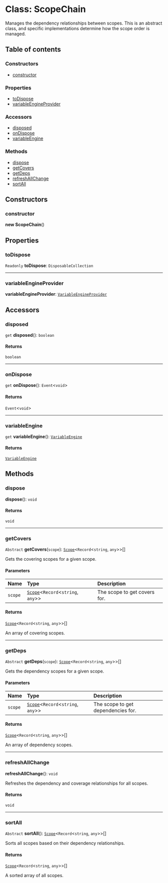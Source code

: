 # Class: ScopeChain

Manages the dependency relationships between scopes.
This is an abstract class, and specific implementations determine how the scope order is managed.

## Table of contents

### Constructors

* [constructor](/auto-docs/variable-plugin/classes/ScopeChain.md#constructor)

### Properties

* [toDispose](/auto-docs/variable-plugin/classes/ScopeChain.md#todispose)
* [variableEngineProvider](/auto-docs/variable-plugin/classes/ScopeChain.md#variableengineprovider)

### Accessors

* [disposed](/auto-docs/variable-plugin/classes/ScopeChain.md#disposed)
* [onDispose](/auto-docs/variable-plugin/classes/ScopeChain.md#ondispose)
* [variableEngine](/auto-docs/variable-plugin/classes/ScopeChain.md#variableengine)

### Methods

* [dispose](/auto-docs/variable-plugin/classes/ScopeChain.md#dispose)
* [getCovers](/auto-docs/variable-plugin/classes/ScopeChain.md#getcovers)
* [getDeps](/auto-docs/variable-plugin/classes/ScopeChain.md#getdeps)
* [refreshAllChange](/auto-docs/variable-plugin/classes/ScopeChain.md#refreshallchange)
* [sortAll](/auto-docs/variable-plugin/classes/ScopeChain.md#sortall)

## Constructors

### constructor

**new ScopeChain**()

## Properties

### toDispose

`Readonly` **toDispose**: `DisposableCollection`

***

### variableEngineProvider

**variableEngineProvider**: [`VariableEngineProvider`](/auto-docs/variable-plugin/variables/VariableEngineProvider-1.md)

## Accessors

### disposed

`get` **disposed**(): `boolean`

#### Returns

`boolean`

***

### onDispose

`get` **onDispose**(): `Event`<`void`>

#### Returns

`Event`<`void`>

***

### variableEngine

`get` **variableEngine**(): [`VariableEngine`](/auto-docs/variable-plugin/classes/VariableEngine.md)

#### Returns

[`VariableEngine`](/auto-docs/variable-plugin/classes/VariableEngine.md)

## Methods

### dispose

**dispose**(): `void`

#### Returns

`void`

***

### getCovers

`Abstract` **getCovers**(`scope`): [`Scope`](/auto-docs/variable-plugin/classes/Scope.md)<`Record`<`string`, `any`>>\[]

Gets the covering scopes for a given scope.

#### Parameters

| Name | Type | Description |
| :------ | :------ | :------ |
| `scope` | [`Scope`](/auto-docs/variable-plugin/classes/Scope.md)<`Record`<`string`, `any`>> | The scope to get covers for. |

#### Returns

[`Scope`](/auto-docs/variable-plugin/classes/Scope.md)<`Record`<`string`, `any`>>\[]

An array of covering scopes.

***

### getDeps

`Abstract` **getDeps**(`scope`): [`Scope`](/auto-docs/variable-plugin/classes/Scope.md)<`Record`<`string`, `any`>>\[]

Gets the dependency scopes for a given scope.

#### Parameters

| Name | Type | Description |
| :------ | :------ | :------ |
| `scope` | [`Scope`](/auto-docs/variable-plugin/classes/Scope.md)<`Record`<`string`, `any`>> | The scope to get dependencies for. |

#### Returns

[`Scope`](/auto-docs/variable-plugin/classes/Scope.md)<`Record`<`string`, `any`>>\[]

An array of dependency scopes.

***

### refreshAllChange

**refreshAllChange**(): `void`

Refreshes the dependency and coverage relationships for all scopes.

#### Returns

`void`

***

### sortAll

`Abstract` **sortAll**(): [`Scope`](/auto-docs/variable-plugin/classes/Scope.md)<`Record`<`string`, `any`>>\[]

Sorts all scopes based on their dependency relationships.

#### Returns

[`Scope`](/auto-docs/variable-plugin/classes/Scope.md)<`Record`<`string`, `any`>>\[]

A sorted array of all scopes.
